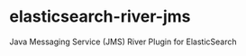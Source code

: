 elasticsearch-river-jms
=======================

Java Messaging Service (JMS) River Plugin for ElasticSearch
